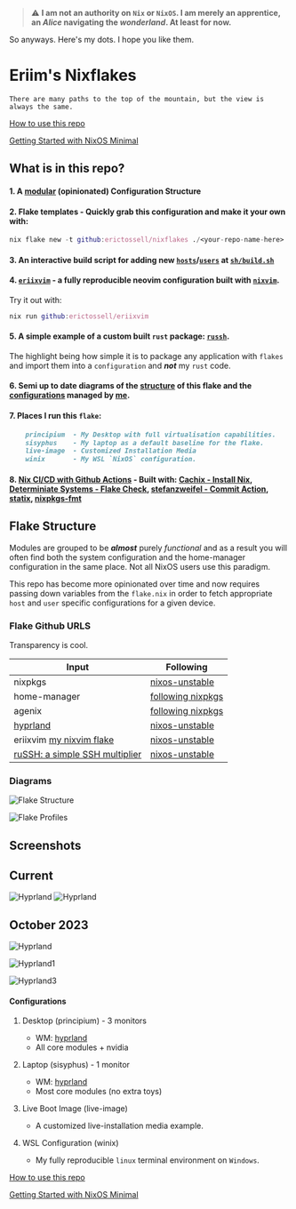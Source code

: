 > :warning: **I am not an authority on `Nix` or `NixOS`. I am merely an apprentice, an *Alice* navigating the *wonderland*. At least for now.**

So anyways. Here's my dots. I hope you like them.

# Eriim's Nixflakes

```
There are many paths to the top of the mountain, but the view is always the same.
```

[How to use this repo](docs/usage.md)

[Getting Started with NixOS Minimal](docs/minimal-install.md)

## What is in this repo?

#### 1. A [modular](https://github.com/erictossell/nixflakes/blob/main/docs/screens/FlakeStructure8.png) (opinionated) Configuration Structure

#### 2. Flake templates - Quickly grab this configuration and make it your own with:

```nix
nix flake new -t github:erictossell/nixflakes ./<your-repo-name-here>
```

#### 3. An interactive build script for adding new [`hosts`](https://github.com/erictossell/nixflakes/tree/main/hosts)/[`users`](https://github.com/erictossell/nixflakes/tree/main/users) at [`sh/build.sh`](https://github.com/erictossell/nixflakes/blob/main/sh/build.sh)

#### 4. [`eriixvim`](https://github.com/erictossell/eriixvim) - a fully reproducible neovim configuration built with [`nixvim`](https://github.com/nix-community/nixvim).

Try it out with:

```nix
nix run github:erictossell/eriixvim
```

#### 5. A simple example of a custom built `rust` package: [`russh`](https://github.com/erictossell/russh). 

The highlight being how simple it is to package any application with `flakes` and import them into a `configuration` and ***not*** my `rust` code.

#### 6. Semi up to date diagrams of the [structure](https://github.com/erictossell/nixflakes/blob/main/docs/screens/FlakeStructure8.png) of this flake and the [configurations](https://github.com/erictossell/nixflakes/blob/main/docs/screens/FlakeProfiles8.png) managed by [me](https://github.com/erictossell).

#### 7. Places I run this `flake`:
```md
    principium  - My Desktop with full virtualisation capabilities.
    sisyphus    - My laptop as a default baseline for the flake.
    live-image  - Customized Installation Media
    winix       - My WSL `NixOS` configuration.
```

#### 8. [Nix CI/CD with Github Actions](https://github.com/erictossell/nixflakes/blob/main/.github/workflows/flake_check.yml) - Built with: [Cachix - Install Nix](https://github.com/cachix/install-nix-action), [Determiniate Systems - Flake Check](https://github.com/DeterminateSystems/flake-checker-action), [stefanzweifel - Commit Action](https://github.com/stefanzweifel/git-auto-commit-action), [statix](https://github.com/nerdypepper/statix), [nixpkgs-fmt](https://github.com/nix-community/nixpkgs-fmt)

## Flake Structure
Modules are grouped to be ***almost*** purely *functional* and as a result you will often find both the system configuration and the home-manager configuration in the same place. Not all NixOS users use this paradigm.

This repo has become more opinionated over time and now requires passing down variables from the `flake.nix` in order to fetch appropriate `host` and `user` specific configurations for a given device.

### Flake Github URLS

Transparency is cool.

| Input | Following |
| --- | --- |
| nixpkgs | [nixos-unstable](https://github.com/NixOS/nixpkgs) |
| home-manager | [following nixpkgs](https://github.com/nix-community/home-manager/blob/master/flake.nix) |
| agenix | [following nixpkgs](https://github.com/ryantm/agenix/blob/main/flake.nix) |
| [hyprland](https://github.com/hyprwm/Hyprland/blob/main/flake.nix)| [nixos-unstable](https://github.com/NixOS/nixpkgs)| 
| eriixvim [my nixvim flake](https://github.com/erictossell/eriixvim/blob/main/flake.nix) | [nixos-unstable](https://github.com/NixOS/nixpkgs)|
| [ruSSH: a simple SSH multiplier](https://github.com/erictossell/russh/blob/main/flake.nix) | [nixos-unstable](https://github.com/NixOS/nixpkgs) |

### Diagrams

![Flake Structure](docs/screens/FlakeStructure8.png)

![Flake Profiles](docs/screens/FlakeProfiles8.png)

## Screenshots

Current 
------
![Hyprland](docs/screens/hyprland4.png)
![Hyprland](docs/screens/hyprland5.png)

October 2023
------
![Hyprland](docs/screens/hyprland1.png)

![Hyprland1](docs/screens/hyprland2.png)

![Hyprland3](docs/screens/hyprland3.png)

#### Configurations
1. Desktop (principium) - 3 monitors

   - WM: [hyprland](https://hyprland.org/)
   - All core modules + nvidia

2. Laptop (sisyphus) - 1 monitor

   - WM: [hyprland](https://hyprland.org/)
   - Most core modules (no extra toys)

3. Live Boot Image (live-image)

   - A customized live-installation media example.

4. WSL Configuration (winix)

    - My fully reproducible `linux` terminal environment on `Windows`.

[How to use this repo](docs/usage.md)

[Getting Started with NixOS Minimal](docs/minimal-install.md)
